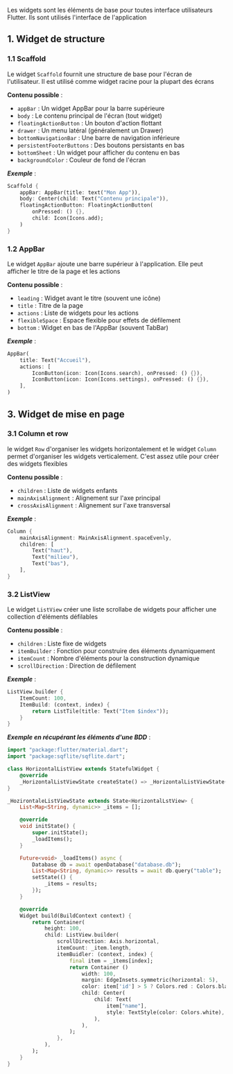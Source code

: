 Les widgets sont les éléments de base pour toutes interface utilisateurs Flutter. Ils sont utilisés l'interface de l'application

## 1. Widget de structure
### 1.1 Scaffold
Le widget `Scaffold` fournit une structure de base pour l'écran de l'utilisateur. Il est utilisé comme widget racine pour la plupart des écrans

**Contenu possible** :
- `appBar` : Un widget AppBar pour la barre supérieure
- `body` : Le contenu principal de l'écran (tout widget)
- `floatingActionButton` : Un bouton d'action flottant
- `drawer` : Un menu latéral (généralement un Drawer)
- `bottomNavigationBar` : Une barre de navigation inférieure
- `persistentFooterButtons` : Des boutons persistants en bas
- `bottomSheet` : Un widget pour afficher du contenu en bas
- `backgroundColor` : Couleur de fond de l'écran

***Exemple*** :
```dart
Scaffold {
	appBar: AppBar(title: text("Mon App")),
	body: Center(child: Text("Contenu principale")),
	floatingActionButton: FloatingActionButton(
		onPressed: () {},
		child: Icon(Icons.add);
	)
}
```


### 1.2 AppBar
Le widget `AppBar` ajoute une barre supérieur à l'application. Elle peut afficher le titre de la page et les actions

**Contenu possible** :
- `leading` : Widget avant le titre (souvent une icône)
- `title` : Titre de la page
- `actions` : Liste de widgets pour les actions
- `flexibleSpace` : Espace flexible pour effets de défilement
- `bottom` : Widget en bas de l'AppBar (souvent TabBar)

***Exemple*** :
```dart
AppBar(
	title: Text("Accueil"),
	actions: [
		IconButton(icon: Icon(Icons.search), onPressed: () {}),
		IconButton(icon: Icon(Icons.settings), onPressed: () {}),
	],
)
```

## 3. Widget de mise en page
### 3.1 Column et row
le widget `Row` d'organiser les widgets horizontalement et le widget `Column` permet d'organiser les widgets verticalement. C'est assez utile pour créer des widgets flexibles

**Contenu possible** :
- `children` : Liste de widgets enfants
- `mainAxisAlignment` : Alignement sur l'axe principal
- `crossAxisAlignment` : Alignement sur l'axe transversal

***Exemple*** :
```dart
Column {
	mainAxisAlignment: MainAxisAlignment.spaceEvenly,
	children: [
		Text("haut"),
		Text("milieu"),
		Text("bas"),
	],
}
```

### 3.2 ListView
Le widget `ListView` créer une liste scrollabe de widgets pour afficher une collection d'éléments défilables

**Contenu possible** :
- `children` : Liste fixe de widgets
- `itemBuilder` : Fonction pour construire des éléments dynamiquement
- `itemCount` : Nombre d'éléments pour la construction dynamique
- `scrollDirection` : Direction de défilement

***Exemple*** :
```dart
ListView.builder {
	ItemCount: 100,
	ItemBuild: (context, index) {
		return ListTile(title: Text("Item $index"));
	}
}
```

***Exemple en récupérant les éléments d'une BDD*** :
```dart
import "package:flutter/material.dart";
import "package:sqflite/sqflite.dart";

class HorizontalListView extends StatefulWidget {
	@override
	_HorizontalListViewState createState() => _HorizontalListViewState();
}

_HozirontaleListViewState extends State<HorizontalLstView> {
	List<Map<String, dynamic>> _items = [];

	@override
	void initState() {
		super.initState();
		_loadItems();
	}

	Future<void> _loadItems() async {
		Database db = await openDatabase("database.db");
		List<Map<String, dynamic>> results = await db.query("table");
		setState(() {
			_items = results;
		});
	}

	@override
	Widget build(BuildContext context) {
		return Container(
			height: 100,
			child: ListView.builder(
				scrollDirection: Axis.horizontal,
				itemCount: _item.length,
				itemBuidler: (context, index) {
					final item = _items[index];
					return Container ()
						width: 100,
						margin: EdgeInsets.symmetric(horizontal: 5),
						color: item['id'] > 5 ? Colors.red : Colors.black,
						child: Center(
							child: Text(
								item["name"],
								style: TextStyle(color: Colors.white),
							),
						),
					);
				},
			),
		);
	}
}
```